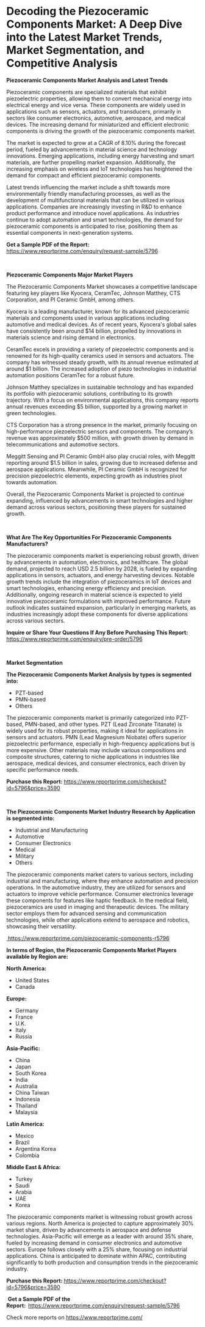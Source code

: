 <p><h1>Decoding the Piezoceramic Components Market: A Deep Dive into the Latest Market Trends, Market Segmentation, and Competitive Analysis</h1></p><p><strong>Piezoceramic Components Market Analysis and Latest Trends</strong></p>
<p><p>Piezoceramic components are specialized materials that exhibit piezoelectric properties, allowing them to convert mechanical energy into electrical energy and vice versa. These components are widely used in applications such as sensors, actuators, and transducers, primarily in sectors like consumer electronics, automotive, aerospace, and medical devices. The increasing demand for miniaturized and efficient electronic components is driving the growth of the piezoceramic components market.</p><p>The market is expected to grow at a CAGR of 8.10% during the forecast period, fueled by advancements in material science and technology innovations. Emerging applications, including energy harvesting and smart materials, are further propelling market expansion. Additionally, the increasing emphasis on wireless and IoT technologies has heightened the demand for compact and efficient piezoceramic components.</p><p>Latest trends influencing the market include a shift towards more environmentally friendly manufacturing processes, as well as the development of multifunctional materials that can be utilized in various applications. Companies are increasingly investing in R&D to enhance product performance and introduce novel applications. As industries continue to adopt automation and smart technologies, the demand for piezoceramic components is anticipated to rise, positioning them as essential components in next-generation systems.</p></p>
<p><strong>Get a Sample PDF of the Report:&nbsp;</strong> <a href="https://www.reportprime.com/enquiry/request-sample/5796?utm_campaign=3134&utm_medium=2&utm_source=Github&utm_content=ia&utm_term=19032025&utm_id=piezoceramic-components">https://www.reportprime.com/enquiry/request-sample/5796</a></p>
<p>&nbsp;</p>
<p><strong>Piezoceramic Components Major Market Players</strong></p>
<p><p>The Piezoceramic Components Market showcases a competitive landscape featuring key players like Kyocera, CeramTec, Johnson Matthey, CTS Corporation, and PI Ceramic GmbH, among others. </p><p>Kyocera is a leading manufacturer, known for its advanced piezoceramic materials and components used in various applications including automotive and medical devices. As of recent years, Kyocera's global sales have consistently been around $14 billion, propelled by innovations in materials science and rising demand in electronics.</p><p>CeramTec excels in providing a variety of piezoelectric components and is renowned for its high-quality ceramics used in sensors and actuators. The company has witnessed steady growth, with its annual revenue estimated at around $1 billion. The increased adoption of piezo technologies in industrial automation positions CeramTec for a robust future.</p><p>Johnson Matthey specializes in sustainable technology and has expanded its portfolio with piezoceramic solutions, contributing to its growth trajectory. With a focus on environmental applications, this company reports annual revenues exceeding $5 billion, supported by a growing market in green technologies.</p><p>CTS Corporation has a strong presence in the market, primarily focusing on high-performance piezoelectric sensors and components. The company’s revenue was approximately $500 million, with growth driven by demand in telecommunications and automotive sectors.</p><p>Meggitt Sensing and PI Ceramic GmbH also play crucial roles, with Meggitt reporting around $1.5 billion in sales, growing due to increased defense and aerospace applications. Meanwhile, PI Ceramic GmbH is recognized for precision piezoelectric elements, expecting growth as industries pivot towards automation.</p><p>Overall, the Piezoceramic Components Market is projected to continue expanding, influenced by advancements in smart technologies and higher demand across various sectors, positioning these players for sustained growth.</p></p>
<p>&nbsp;</p>
<p><strong>What Are The Key Opportunities For Piezoceramic Components Manufacturers?</strong></p>
<p><p>The piezoceramic components market is experiencing robust growth, driven by advancements in automation, electronics, and healthcare. The global demand, projected to reach USD 2.5 billion by 2028, is fueled by expanding applications in sensors, actuators, and energy harvesting devices. Notable growth trends include the integration of piezoceramics in IoT devices and smart technologies, enhancing energy efficiency and precision. Additionally, ongoing research in material science is expected to yield innovative piezoceramic formulations with improved performance. Future outlook indicates sustained expansion, particularly in emerging markets, as industries increasingly adopt these components for diverse applications across various sectors.</p></p>
<p><strong>Inquire or Share Your Questions If Any Before Purchasing This Report:</strong> <a href="https://www.reportprime.com/enquiry/pre-order/5796?utm_campaign=3134&utm_medium=2&utm_source=Github&utm_content=ia&utm_term=19032025&utm_id=piezoceramic-components">https://www.reportprime.com/enquiry/pre-order/5796</a></p>
<p>&nbsp;</p>
<p><strong>Market Segmentation</strong></p>
<p><strong>The Piezoceramic Components Market Analysis by types is segmented into:</strong></p>
<p><ul><li>PZT-based</li><li>PMN-based</li><li>Others</li></ul></p>
<p><p>The piezoceramic components market is primarily categorized into PZT-based, PMN-based, and other types. PZT (Lead Zirconate Titanate) is widely used for its robust properties, making it ideal for applications in sensors and actuators. PMN (Lead Magnesium Niobate) offers superior piezoelectric performance, especially in high-frequency applications but is more expensive. Other materials may include various compositions and composite structures, catering to niche applications in industries like aerospace, medical devices, and consumer electronics, each driven by specific performance needs.</p></p>
<p><strong>Purchase this Report:&nbsp;</strong><a href="https://www.reportprime.com/checkout?id=5796&price=3590&utm_campaign=3134&utm_medium=2&utm_source=Github&utm_content=ia&utm_term=19032025&utm_id=piezoceramic-components">https://www.reportprime.com/checkout?id=5796&price=3590</a></p>
<p>&nbsp;</p>
<p><strong>The Piezoceramic Components Market Industry Research by Application is segmented into:</strong></p>
<p><ul><li>Industrial and Manufacturing</li><li>Automotive</li><li>Consumer Electronics</li><li>Medical</li><li>Military</li><li>Others</li></ul></p>
<p><p>The piezoceramic components market caters to various sectors, including industrial and manufacturing, where they enhance automation and precision operations. In the automotive industry, they are utilized for sensors and actuators to improve vehicle performance. Consumer electronics leverage these components for features like haptic feedback. In the medical field, piezoceramics are used in imaging and therapeutic devices. The military sector employs them for advanced sensing and communication technologies, while other applications extend to aerospace and robotics, showcasing their versatility.</p></p>
<p><a href="https://www.reportprime.com/piezoceramic-components-r5796?utm_campaign=3134&utm_medium=2&utm_source=Github&utm_content=ia&utm_term=19032025&utm_id=piezoceramic-components">&nbsp;https://www.reportprime.com/piezoceramic-components-r5796</a></p>
<p><strong>In terms of Region, the Piezoceramic Components Market Players available by Region are:</strong></p>
<p>
    <p> <strong> North America: </strong>
        <ul>
            <li>United States</li>
            <li>Canada</li>
        </ul>
        </p> 
    <p> <strong> Europe: </strong>
        <ul>
            <li>Germany</li>
            <li>France</li>
            <li>U.K.</li>
            <li>Italy</li>
            <li>Russia</li>
        </ul>
        </p> 
    <p> <strong> Asia-Pacific: </strong>
        <ul>
            <li>China</li>
            <li>Japan</li>
            <li>South Korea</li>
            <li>India</li>
            <li>Australia</li>
            <li>China Taiwan</li>
            <li>Indonesia</li>
            <li>Thailand</li>
            <li>Malaysia</li>
        </ul>
        </p> 
    <p> <strong> Latin America: </strong>
        <ul>
            <li>Mexico</li>
            <li>Brazil</li>
            <li>Argentina Korea</li>
            <li>Colombia</li>
        </ul>
        </p> 
    <p> <strong> Middle East & Africa: </strong>
        <ul>
            <li>Turkey</li>
            <li>Saudi</li>
            <li>Arabia</li>
            <li>UAE</li>
            <li>Korea</li>
        </ul>
    </p>
    </p>
<p><p>The piezoceramic components market is witnessing robust growth across various regions. North America is projected to capture approximately 30% market share, driven by advancements in aerospace and defense technologies. Asia-Pacific will emerge as a leader with around 35% share, fueled by increasing demand in consumer electronics and automotive sectors. Europe follows closely with a 25% share, focusing on industrial applications. China is anticipated to dominate within APAC, contributing significantly to both production and consumption trends in the piezoceramic industry.</p></p>
<p><strong>Purchase this Report: </strong><a href="https://www.reportprime.com/checkout?id=5796&price=3590&utm_campaign=3134&utm_medium=2&utm_source=Github&utm_content=ia&utm_term=19032025&utm_id=piezoceramic-components">https://www.reportprime.com/checkout?id=5796&price=3590</a></p>
<p>&nbsp;<strong>Get a Sample PDF of the Report:&nbsp;&nbsp;</strong><a href="https://www.reportprime.com/enquiry/request-sample/5796?utm_campaign=3134&utm_medium=2&utm_source=Github&utm_content=ia&utm_term=19032025&utm_id=piezoceramic-components">https://www.reportprime.com/enquiry/request-sample/5796</a></p>
<p><strong></strong></p>
<p>Check more reports on <a href="https://www.reportprime.com/?utm_campaign=3134&utm_medium=2&utm_source=Github&utm_content=ia&utm_term=19032025&utm_id=piezoceramic-components">https://www.reportprime.com/</a></p>